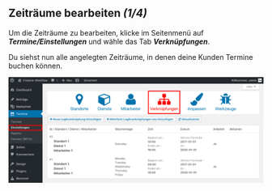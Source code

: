 ## Zeiträume bearbeiten *(1/4)*

Um die Zeiträume zu bearbeiten, klicke im Seitenmenü auf _**Termine/Einstellungen**_ und wähle das Tab _**Verknüpfungen**_.

Du siehst nun alle angelegten Zeiträume, in denen deine Kunden Termine buchen können.

![Was sind Zeiträume](./assets/overview.jpg)
